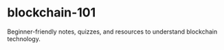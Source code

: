 # blockchain-101
Beginner-friendly notes, quizzes, and resources to understand blockchain technology.
